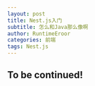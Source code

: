 ```yaml
---
layout: post
title: Nest.js入门
subtitle: 怎么和Java那么像啊
author: RuntimeEroor
categories: 前端
tags: Nest.js
---
```

## To be continued!

